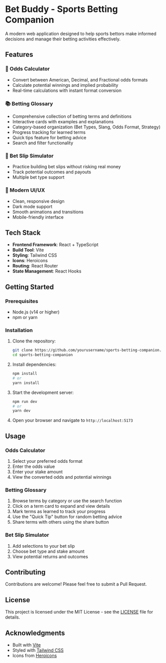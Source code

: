 # Bet Buddy - Sports Betting Companion

A modern web application designed to help sports bettors make informed decisions and manage their betting activities effectively.

## Features

### 🎯 Odds Calculator
- Convert between American, Decimal, and Fractional odds formats
- Calculate potential winnings and implied probability
- Real-time calculations with instant format conversion

### 📚 Betting Glossary
- Comprehensive collection of betting terms and definitions
- Interactive cards with examples and explanations
- Category-based organization (Bet Types, Slang, Odds Format, Strategy)
- Progress tracking for learned terms
- Quick tips feature for betting advice
- Search and filter functionality

### 📝 Bet Slip Simulator
- Practice building bet slips without risking real money
- Track potential outcomes and payouts
- Multiple bet type support

### 🎨 Modern UI/UX
- Clean, responsive design
- Dark mode support
- Smooth animations and transitions
- Mobile-friendly interface

## Tech Stack

- **Frontend Framework**: React + TypeScript
- **Build Tool**: Vite
- **Styling**: Tailwind CSS
- **Icons**: Heroicons
- **Routing**: React Router
- **State Management**: React Hooks

## Getting Started

### Prerequisites

- Node.js (v14 or higher)
- npm or yarn

### Installation

1. Clone the repository:
   ```bash
   git clone https://github.com/yourusername/sports-betting-companion.git
   cd sports-betting-companion
   ```

2. Install dependencies:
   ```bash
   npm install
   # or
   yarn install
   ```

3. Start the development server:
   ```bash
   npm run dev
   # or
   yarn dev
   ```

4. Open your browser and navigate to `http://localhost:5173`

## Usage

### Odds Calculator
1. Select your preferred odds format
2. Enter the odds value
3. Enter your stake amount
4. View the converted odds and potential winnings

### Betting Glossary
1. Browse terms by category or use the search function
2. Click on a term card to expand and view details
3. Mark terms as learned to track your progress
4. Use the "Quick Tip" button for random betting advice
5. Share terms with others using the share button

### Bet Slip Simulator
1. Add selections to your bet slip
2. Choose bet type and stake amount
3. View potential returns and outcomes

## Contributing

Contributions are welcome! Please feel free to submit a Pull Request.

## License

This project is licensed under the MIT License - see the [LICENSE](LICENSE) file for details.

## Acknowledgments

- Built with [Vite](https://vitejs.dev/)
- Styled with [Tailwind CSS](https://tailwindcss.com/)
- Icons from [Heroicons](https://heroicons.com/)
